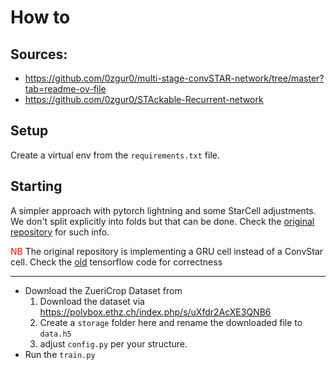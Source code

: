 # How to
## Sources:
* https://github.com/0zgur0/multi-stage-convSTAR-network/tree/master?tab=readme-ov-file
* https://github.com/0zgur0/STAckable-Recurrent-network

## Setup
Create a virtual env from the `requirements.txt` file.

## Starting
A simpler approach with pytorch lightning and some StarCell adjustments. We don't split explicitly into folds but that can be done. Check the [original repository](https://github.com/0zgur0/multi-stage-convSTAR-network/tree/master?tab=readme-ov-file) for such info.

<span style="color: red;">NB</span> The original repository is implementing a GRU cell instead of a ConvStar cell. Check the [old](https://github.com/0zgur0/STAckable-Recurrent-network) tensorflow code for correctness

---
- Download the ZueriCrop Dataset from
    1) Download the dataset via https://polybox.ethz.ch/index.php/s/uXfdr2AcXE3QNB6
    2) Create a `storage` folder here and rename the downloaded file to `data.h5`
    3) adjust `config.py` per your structure.
- Run the `train.py`